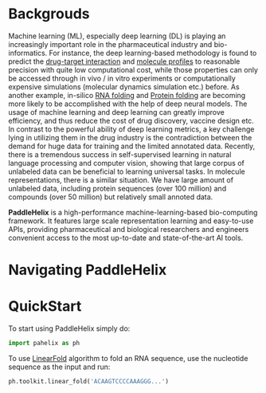 # Backgrouds

Machine learning (ML), especially deep learning (DL) is playing an increasingly important role in the pharmaceutical industry and bio-informatics. For instance, the deep learning-based methodology is found to predict the [drug-target interaction](https://www.researchgate.net/publication/334088358_GraphDTA_prediction_of_drug-target_binding_affinity_using_graph_convolutional_networks) and [molecule profiles](https://pubmed.ncbi.nlm.nih.gov/30165565/) to reasonable precision with quite low computational cost, while those properties can only be accessed through in vivo / in vitro experiments or computationally expensive simulations (molecular dynamics simulation etc.) before. As another example, in-silico [RNA folding](https://www.researchgate.net/publication/344954534_LinearFold_Linear-Time_Prediction_of_RNA_Secondary_Structures) and [Protein folding](https://www.researchgate.net/publication/338619491_Improved_protein_structure_prediction_using_potentials_from_deep_learning) are becoming more likely to be accomplished with the help of deep neural models. The usage of machine learning and deep learning can greatly improve efficiency, and thus reduce the cost of drug discovery, vaccine design etc. In contrast to the powerful ability of deep learning metrics, a key challenge lying in utilizing them in the drug industry is the contradiction between the demand for huge data for training and the limited annotated data. Recently, there is a tremendous success in self-supervised learning in natural language processing and computer vision, showing that large corpus of unlabeled data can be beneficial to learning universal tasks. In molecule representations, there is a similar situation. We have large amount of unlabeled data, including protein sequences (over 100 million) and compounds (over 50 million) but relatively small annoted data.

**PaddleHelix** is a high-performance machine-learning-based bio-computing framework. It features large scale representation learning and easy-to-use APIs, providing pharmaceutical and biological researchers and engineers convenient access to the most up-to-date and state-of-the-art AI tools.

# Navigating PaddleHelix

# QuickStart
To start using PaddleHelix simply do:
```python
import pahelix as ph
```
To use [LinearFold](https://www.researchgate.net/publication/344954534_LinearFold_Linear-Time_Prediction_of_RNA_Secondary_Structures) algorithm to fold an RNA sequence, use the nucleotide sequence as the input and run:
```python
ph.toolkit.linear_fold('ACAAGTCCCCAAAGGG...')
```


